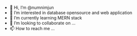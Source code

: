 - 👋 Hi, I’m @numnimjun
- 👀 I’m interested in database opensource and web application
- 🌱 I’m currently learning MERN stack
- 💞️ I’m looking to collaborate on ...
- 📫 How to reach me ...

<!---
numnimjun/numnimjun is a ✨ special ✨ repository because its `README.md` (this file) appears on your GitHub profile.
You can click the Preview link to take a look at your changes.
--->
